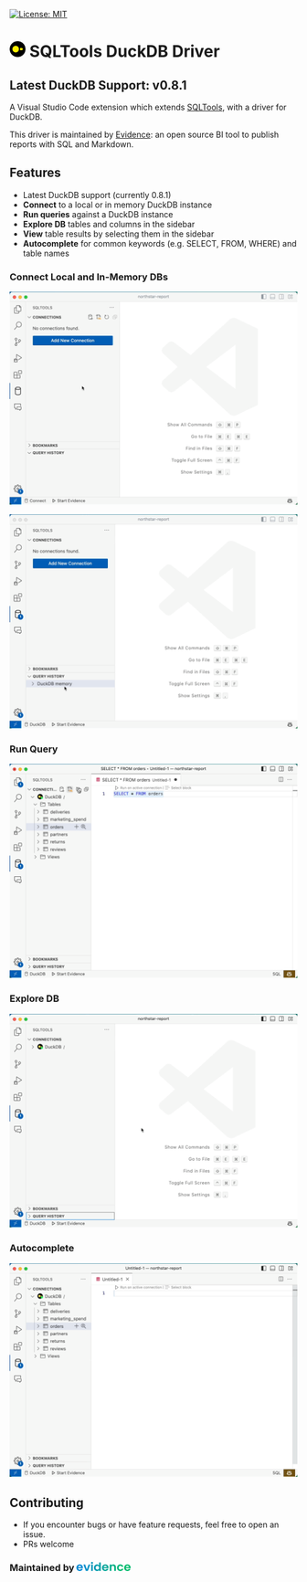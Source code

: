 [![License: MIT](https://img.shields.io/badge/License-MIT-yellow.svg)](https://opensource.org/licenses/MIT)

# <img src="docs/images/duckdb-logo.png"  style="height:1em;"/> SQLTools DuckDB Driver 

## Latest DuckDB Support: v0.8.1

A Visual Studio Code extension which extends [SQLTools](https://marketplace.visualstudio.com/items?itemName=mtxr.sqltools), with a driver for DuckDB.

This driver is maintained by [Evidence](https://evidence.dev): an open source BI tool to publish reports with SQL and Markdown.

## Features

- Latest DuckDB support (currently 0.8.1)
- **Connect** to a local or in memory DuckDB instance
- **Run queries** against a DuckDB instance
- **Explore DB** tables and columns in the sidebar
- **View** table results by selecting them in the sidebar
- **Autocomplete** for common keywords (e.g. SELECT, FROM, WHERE) and table names

### Connect Local and In-Memory DBs

![Connect Local DB](docs/images/connect-local-db.gif)

![Connect In-Memory DB](docs/images/connect-in-memory-db.gif)
### Run Query

![Run Query](docs/images/run-query.gif)

### Explore DB

![Explore DB](docs/images/explore-db.gif)

### Autocomplete

![Autocomplete](docs/images/autocomplete.gif)



## Contributing

- If you encounter bugs or have feature requests, feel free to open an issue.
- PRs welcome

### Maintained by [<img src="docs/images/evidence.png"  style="height:1em;"/>](https://www.evidence.dev)
